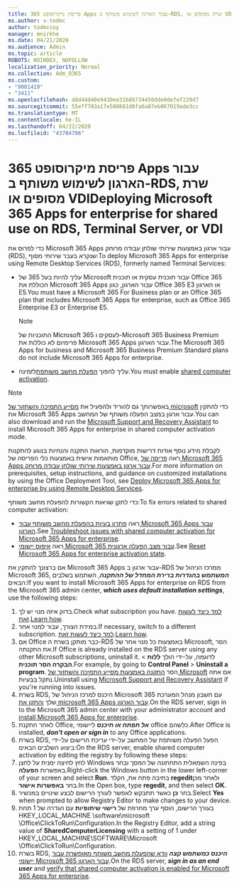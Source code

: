 ```yaml
---
title: פריסת מיקרוסופט 365 Apps עבור הארגון לשימוש משותף ב-RDS, שרת מסופים או VDI
ms.author: v-todmc
author: todmccoy
manager: mnirkhe
ms.date: 04/21/2020
ms.audience: Admin
ms.topic: article
ROBOTS: NOINDEX, NOFOLLOW
localization_priority: Normal
ms.collection: Adm_O365
ms.custom:
- "9001419"
- "3411"
ms.openlocfilehash: ddd44d40e9430ee31b8b734450dde0defef229d7
ms.sourcegitcommit: 55eff703a17e500681d8fa6a87eb067019ade3cc
ms.translationtype: MT
ms.contentlocale: he-IL
ms.lasthandoff: 04/22/2020
ms.locfileid: "43704706"
---
```

# <a name="deploying-microsoft-365-apps-for-enterprise-for-shared-use-on-rds-terminal-server-or-vdi"></a><span data-ttu-id="d9deb-102">פריסת מיקרוסופט 365 Apps עבור הארגון לשימוש משותף ב-RDS, שרת מסופים או VDI</span><span class="sxs-lookup"><span data-stu-id="d9deb-102">Deploying Microsoft 365 Apps for enterprise for shared use on RDS, Terminal Server, or VDI</span></span>

<span data-ttu-id="d9deb-103">כדי לפרוס את Microsoft 365 Apps עבור ארגון באמצעות שירותי שולחן עבודה מרוחק (RDS), שנקרא בעבר שירותי מסוף:</span><span class="sxs-lookup"><span data-stu-id="d9deb-103">To deploy Microsoft 365 Apps for enterprise using Remote Desktop Services (RDS), formerly named Terminal Services:</span></span>
- <span data-ttu-id="d9deb-104">עליך להיות בעל 365 של Microsoft עבור תוכנית עסקית או תוכנית Office 365 הכוללת את Microsoft 365 Apps עבור הארגון, כגון Office 365 E3 או הארגון E5.</span><span class="sxs-lookup"><span data-stu-id="d9deb-104">You must have a Microsoft 365 For Business plan or an Office 365 plan that includes Microsoft 365 Apps for enterprise, such as Office 365 Enterprise E3 or Enterprise E5.</span></span>
   > [!NOTE] 
   > <span data-ttu-id="d9deb-105">התוכניות של Microsoft 365 לעסקים ו-Microsoft 365 Business Premium פרימיום לא כוללות את Microsoft 365 Apps עבור הארגון.</span><span class="sxs-lookup"><span data-stu-id="d9deb-105">The Microsoft 365 Apps for business and Microsoft 365 Business Premium Standard plans do not include Microsoft 365 Apps for enterprise.</span></span>
- <span data-ttu-id="d9deb-106">עליך להפוך [הפעלת מחשב משותפת](https://docs.microsoft.com/DeployOffice/overview-of-shared-computer-activation-for-office-365-proplus)לזמינה.</span><span class="sxs-lookup"><span data-stu-id="d9deb-106">You must enable [shared computer activation](https://docs.microsoft.com/DeployOffice/overview-of-shared-computer-activation-for-office-365-proplus).</span></span>

> [!NOTE]
> <span data-ttu-id="d9deb-107">באפשרותך גם להוריד ולהפעיל את [מסייע התמיכה והשחזור של microsoft](https://aka.ms/SaRA_OfficeSCA_M365Portal) כדי להתקין את Microsoft 365 Apps עבור ארגון במצב הפעלה משותף של המחשב.</span><span class="sxs-lookup"><span data-stu-id="d9deb-107">You can also download and run the [Microsoft Support and Recovery Assistant](https://aka.ms/SaRA_OfficeSCA_M365Portal) to install Microsoft 365 Apps for enterprise in shared computer activation mode.</span></span>

<span data-ttu-id="d9deb-108">לקבלת מידע נוסף אודות דרישות מוקדמות, הוראות התקנה והנחיות בנוגע להתקנות מותאמות אישית באמצעות כלי הפריסה של Office, ראה [פריסה של Microsoft 365 Apps עבור ארגון באמצעות שירותי שולחן עבודה מרוחק](https://docs.microsoft.com/DeployOffice/deploy-office-365-proplus-by-using-remote-desktop-services).</span><span class="sxs-lookup"><span data-stu-id="d9deb-108">For more information on prerequisites, setup instructions, and guidance on customized installations by using the Office Deployment Tool, see [Deploy Microsoft 365 Apps for enterprise by using Remote Desktop Services](https://docs.microsoft.com/DeployOffice/deploy-office-365-proplus-by-using-remote-desktop-services).</span></span>

<span data-ttu-id="d9deb-109">כדי לתקן שגיאות הקשורות להפעלת מחשב משותף:</span><span class="sxs-lookup"><span data-stu-id="d9deb-109">To fix errors related to shared computer activation:</span></span>
- <span data-ttu-id="d9deb-110">ראה [פתרון בעיות בהפעלת מחשב משותף עבור Microsoft 365 Apps עבור הארגון](https://docs.microsoft.com/DeployOffice/troubleshoot-issues-with-shared-computer-activation-for-office-365-proplus).</span><span class="sxs-lookup"><span data-stu-id="d9deb-110">See [Troubleshoot issues with shared computer activation for Microsoft 365 Apps for enterprise](https://docs.microsoft.com/DeployOffice/troubleshoot-issues-with-shared-computer-activation-for-office-365-proplus).</span></span>
- <span data-ttu-id="d9deb-111">ראה [איפוס יישומי Microsoft 365 עבור מצב הפעלה ארגונית](https://go.microsoft.com/fwlink/?linkid=2109218).</span><span class="sxs-lookup"><span data-stu-id="d9deb-111">See [Reset Microsoft 365 Apps for enterprise activation state](https://go.microsoft.com/fwlink/?linkid=2109218).</span></span>

<span data-ttu-id="d9deb-112">אם ברצונך להתקין את Microsoft 365 Apps עבור ארגון ב-RDS ממרכז הניהול של Microsoft 365, ***המשתמש בהגדרות ברירת המחדל של ההתקנה***, השתמש בשלבים הבאים:</span><span class="sxs-lookup"><span data-stu-id="d9deb-112">If you want to install Microsoft 365 Apps for enterprise on RDS from the Microsoft 365 admin center, ***which uses default installation settings***, use the following steps:</span></span>

1.    <span data-ttu-id="d9deb-113">בדוק איזה מנוי יש לך.</span><span class="sxs-lookup"><span data-stu-id="d9deb-113">Check what subscription you have.</span></span> <span data-ttu-id="d9deb-114">[למד כיצד לעשות זאת](https://docs.microsoft.com/office365/admin/admin-overview/what-subscription-do-i-have).</span><span class="sxs-lookup"><span data-stu-id="d9deb-114">[Learn how](https://docs.microsoft.com/office365/admin/admin-overview/what-subscription-do-i-have).</span></span>
2.    <span data-ttu-id="d9deb-115">במידת הצורך, עבור למנוי אחר.</span><span class="sxs-lookup"><span data-stu-id="d9deb-115">If necessary, switch to a different subscription.</span></span> <span data-ttu-id="d9deb-116">[למד כיצד לעשות זאת](https://docs.microsoft.com/office365/admin/subscriptions-and-billing/switch-to-a-different-plan).</span><span class="sxs-lookup"><span data-stu-id="d9deb-116">[Learn how](https://docs.microsoft.com/office365/admin/subscriptions-and-billing/switch-to-a-different-plan).</span></span>
3.    <span data-ttu-id="d9deb-117">אם Office כבר מותקן בשרת ה-RDS באמצעות כל מנוי אחר של Microsoft, הסר את התקנתה.</span><span class="sxs-lookup"><span data-stu-id="d9deb-117">If Office is already installed on the RDS server using any other Microsoft subscriptions, uninstall it.</span></span> <span data-ttu-id="d9deb-118">לדוגמה, על-ידי הולך **ללוח** > **הבקרה הסר תוכנית**.</span><span class="sxs-lookup"><span data-stu-id="d9deb-118">For example, by going to **Control Panel** > **Uninstall a program**.</span></span> <span data-ttu-id="d9deb-119">הסר [התקנה באמצעות מסייע התמיכה והשחזור של Microsoft](https://aka.ms/SARA-OfficeUninstall-Alchemy) אם אתה נתקל בבעיות.</span><span class="sxs-lookup"><span data-stu-id="d9deb-119">Uninstall using [Microsoft Support and Recovery Assistant](https://aka.ms/SARA-OfficeUninstall-Alchemy) if you're running into issues.</span></span>
4.    <span data-ttu-id="d9deb-120">בשרת RDS, היכנס למרכז הניהול של Microsoft 365 עם חשבון מנהל המערכת שלך [והתקן את microsoft 365 Apps עבור הארגון](https://portal.office.com/OLS/MySoftware.aspx).</span><span class="sxs-lookup"><span data-stu-id="d9deb-120">On the RDS server, sign in to the Microsoft 365 admin center with your administrator account and [install Microsoft 365 Apps for enterprise](https://portal.office.com/OLS/MySoftware.aspx).</span></span>
5.    <span data-ttu-id="d9deb-121">לאחר התקנת Office, ***אל תפתח או תיכנס*** ליישומי office כלשהם.</span><span class="sxs-lookup"><span data-stu-id="d9deb-121">After Office is installed, ***don't open or sign in*** to any Office applications.</span></span>
6.    <span data-ttu-id="d9deb-122">בשרת RDS, הפעל הפעלה משותפת של המחשב על-ידי עריכת הרישום על-ידי ביצוע השלבים הבאים:</span><span class="sxs-lookup"><span data-stu-id="d9deb-122">On the RDS server, enable shared computer activation by editing the registry by following these steps:</span></span>
   1. <span data-ttu-id="d9deb-123">לחץ לחיצה ימנית על לחצן Windows בפינה השמאלית התחתונה של המסך ובחר באפשרות **הפעלה**.</span><span class="sxs-lookup"><span data-stu-id="d9deb-123">Right-click the Windows button in the lower left-corner of your screen and select **Run**.</span></span> <span data-ttu-id="d9deb-124">בתיבה פתח את, הקלד **regedit**ולאחר מכן בחר **באפשרות אישור**.</span><span class="sxs-lookup"><span data-stu-id="d9deb-124">In the Open box, type **regedit**, and then select **OK**.</span></span>
   2. <span data-ttu-id="d9deb-125">בחר **כן** כאשר תתבקש לאפשר לעורך הרישום לבצע שינויים במכשיר.</span><span class="sxs-lookup"><span data-stu-id="d9deb-125">Select **Yes** when prompted to allow Registry Editor to make changes to your device.</span></span>
   3. <span data-ttu-id="d9deb-126">בעורך הרישום, הוסף ערך מחרוזת של **רישוי שיתופיות** עם הגדרה של 1 תחת HKEY_LOCAL_MACHINE \software\microsoft \Office\ClickToRun\Configuration.</span><span class="sxs-lookup"><span data-stu-id="d9deb-126">In the Registry Editor, add a string value of **SharedComputerLicensing** with a setting of 1 under HKEY_LOCAL_MACHINE\SOFTWARE\Microsoft \Office\ClickToRun\Configuration.</span></span>
   4. <span data-ttu-id="d9deb-127">בשרת RDS, ***היכנס כמשתמש קצה*** [וודא שהפעלת מחשב משותף מאופשרת עבור יישומי Microsoft 365 עבור הארגון](https://docs.microsoft.com/DeployOffice/troubleshoot-issues-with-shared-computer-activation-for-office-365-proplus#verify-that-activation-for-office-365-proplus-succeeded).</span><span class="sxs-lookup"><span data-stu-id="d9deb-127">On the RDS server, ***sign in as an end user*** and [verify that shared computer activation is enabled for Microsoft 365 Apps for enterprise](https://docs.microsoft.com/DeployOffice/troubleshoot-issues-with-shared-computer-activation-for-office-365-proplus#verify-that-activation-for-office-365-proplus-succeeded).</span></span>

